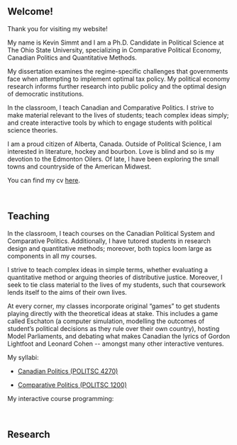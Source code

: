 ## Welcome! 

Thank you for visiting my website! 

My name is Kevin Simmt and I am a Ph.D. Candidate in Political Science at The Ohio State University, specializing in Comparative Political Economy, Canadian Politics and Quantitative Methods. 

My dissertation examines the regime-specific challenges that governments face when attempting to implement optimal tax policy. My political economy research informs further research into public policy and the optimal design of democratic institutions.  

In the classroom, I teach Canadian and Comparative Politics. I strive to make material relevant to the lives of students; teach complex ideas simply; and create interactive tools by which to engage students with political science theories. 

I am a proud citizen of Alberta, Canada. Outside of Political Science, I am interested in literature, hockey and bourbon. Love is blind and so is my devotion to the Edmonton Oilers. Of late, I have been exploring the small towns and countryside of the American Midwest. 

You can find my cv [here](simmt_cv.pdf).

<br>

## Teaching

In the classroom, I teach courses on the Canadian Political System and Comparative Politics. Additionally, I have tutored students in research design and quantitative methods; moreover, both topics loom large as components in all my courses.

I strive to teach complex ideas in simple terms, whether evaluating a quantitative method or arguing theories of distributive justice. Moreover, I seek to tie class material to the lives of my students, such that coursework lends itself to the aims of their own lives. 

At every corner, my classes incorporate original “games” to get students playing directly with the theoretical ideas at stake. This includes a game called Eschaton (a computer simulation, modelling the outcomes of student’s political decisions as they rule over their own country), hosting Model Parliaments, and debating what makes Canadian the lyrics of Gordon Lightfoot and Leonard Cohen -- amongst many other interactive ventures. 

My syllabi:

+ [Canadian Politics (POLITSC 4270)](Canadian_Politics_Syllabus.pdf)

+ [Comparative Politics (POLITSC 1200)](Comparative_Politics_Simmt_Fall18.pdf)

My interactive course programming:

<br>

## Research
